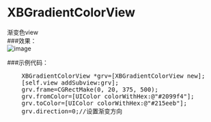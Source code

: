 # XBGradientColorView
渐变色view<br/>
###效果：<br/>
![image](https://github.com/huisedediao/XBGradientColorView/raw/master/show.png)<br/>


###示例代码：
<pre>
    XBGradientColorView *grv=[XBGradientColorView new];
    [self.view addSubview:grv];
    grv.frame=CGRectMake(0, 20, 375, 500);
    grv.fromColor=[UIColor colorWithHex:@"#2099f4"];
    grv.toColor=[UIColor colorWithHex:@"#215eeb"];
    grv.direction=0;//设置渐变方向
</pre>
